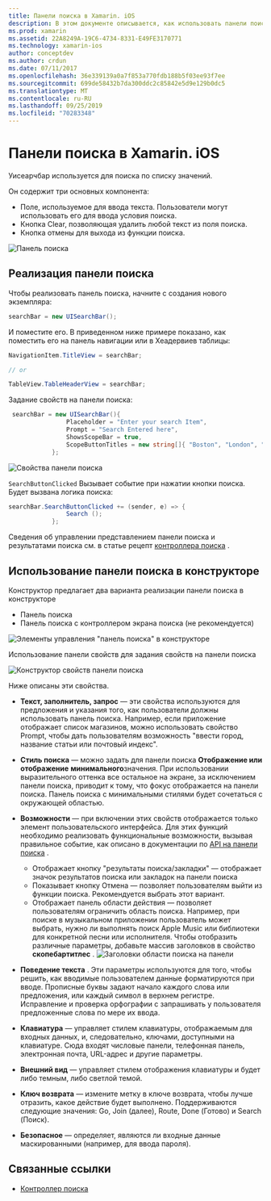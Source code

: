 ```yaml
---
title: Панели поиска в Xamarin. iOS
description: В этом документе описывается, как использовать панели поиска в Xamarin. iOS. В нем обсуждается создание панели поиска программным способом и в раскадровке.
ms.prod: xamarin
ms.assetid: 22A8249A-19C6-4734-8331-E49FE3170771
ms.technology: xamarin-ios
author: conceptdev
ms.author: crdun
ms.date: 07/11/2017
ms.openlocfilehash: 36e339139a0a7f853a770fdb188b5f03ee93f7ee
ms.sourcegitcommit: 699de58432b7da300ddc2c85842e5d9e129b0dc5
ms.translationtype: MT
ms.contentlocale: ru-RU
ms.lasthandoff: 09/25/2019
ms.locfileid: "70283348"
---
```

# <a name="search-bars-in-xamarinios"></a>Панели поиска в Xamarin. iOS

Уисеарчбар используется для поиска по списку значений.

Он содержит три основных компонента:

- Поле, используемое для ввода текста. Пользователи могут использовать его для ввода условия поиска.
- Кнопка Clear, позволяющая удалить любой текст из поля поиска.
- Кнопка отмены для выхода из функции поиска.

![Панель поиска](searchbar-images/image1.png)

## <a name="implementing-the-search-bar"></a>Реализация панели поиска

Чтобы реализовать панель поиска, начните с создания нового экземпляра:

```csharp
searchBar = new UISearchBar();
```

И поместите его. В приведенном ниже примере показано, как поместить его на панель навигации или в Хеадервиев таблицы:

```csharp
NavigationItem.TitleView = searchBar;

// or

TableView.TableHeaderView = searchBar;
```

Задание свойств на панели поиска:

```csharp
 searchBar = new UISearchBar(){
                Placeholder = "Enter your search Item",
                Prompt = "Search Entered here",
                ShowsScopeBar = true,
                ScopeButtonTitles = new string[]{ "Boston", "London", "SF" },
            };
```

![Свойства панели поиска](searchbar-images/image6.png)

`SearchButtonClicked` Вызывает событие при нажатии кнопки поиска. Будет вызвана логика поиска:

```csharp
searchBar.SearchButtonClicked += (sender, e) => {
                Search ();
            };
```

Сведения об управлении представлением панели поиска и результатами поиска см. в статье рецепт [контроллера поиска](https://github.com/xamarin/recipes/tree/master/Recipes/ios/content_controls/search-controller) .

## <a name="using-the-search-bar-in-the-designer"></a>Использование панели поиска в конструкторе

Конструктор предлагает два варианта реализации панели поиска в конструкторе

- Панель поиска
- Панель поиска с контроллером экрана поиска (не рекомендуется)

![Элементы управления "панель поиска" в конструкторе](searchbar-images/image2.png)

Использование панели свойств для задания свойств на панели поиска

![Конструктор свойств панели поиска](searchbar-images/image3.png)

Ниже описаны эти свойства.

- **Текст, заполнитель, запрос** — эти свойства используются для предложения и указания того, как пользователи должны использовать панель поиска. Например, если приложение отображает список магазинов, можно использовать свойство Prompt, чтобы дать пользователям возможность "ввести город, название статьи или почтовый индекс".
- **Стиль поиска** — можно задать для панели поиска **Отображение или отображение** **минимального**значения. При использовании выразительного оттенка все остальное на экране, за исключением панели поиска, приводит к тому, что фокус отображается на панели поиска. Панель поиска с минимальными стилями будет сочетаться с окружающей областью.
- **Возможности** — при включении этих свойств отображается только элемент пользовательского интерфейса. Для этих функций необходимо реализовать функциональные возможности, вызывая правильное событие, как описано в документации по [API на панели поиска](xref:UIKit.UISearchBar) .
  - Отображает кнопку "результаты поиска/закладки" — отображает значок результатов поиска или закладок на панели поиска
  - Показывает кнопку Отмена — позволяет пользователям выйти из функции поиска. Рекомендуется выбрать этот вариант.
  - Отображает панель области действия — позволяет пользователям ограничить область поиска. Например, при поиске в музыкальном приложении пользователь может выбрать, нужно ли выполнять поиск Apple Music или библиотеки для конкретной песни или исполнителя. Чтобы отобразить различные параметры, добавьте массив заголовков в свойство **скопебартитлес** .
  ![Заголовки области поиска на панели](searchbar-images/image4.png)

- **Поведение текста** . Эти параметры используются для того, чтобы решить, как вводимые пользователем данные форматируются при вводе. Прописные буквы задают начало каждого слова или предложения, или каждый символ в верхнем регистре. Исправление и проверка орфографии с запрашивать у пользователя предложенные слова по мере их ввода.
- **Клавиатура** — управляет стилем клавиатуры, отображаемым для входных данных, и, следовательно, ключами, доступными на клавиатуре. Сюда входят числовые панели, телефонная панель, электронная почта, URL-адрес и другие параметры.
- **Внешний вид** — управляет стилем отображения клавиатуры и будет либо темным, либо светлой темой.
- **Ключ возврата** — измените метку в ключе возврата, чтобы лучше отразить, какое действие будет выполнено. Поддерживаются следующие значения: Go, Join (далее), Route, Done (Готово) и Search (Поиск).
- **Безопасное** — определяет, являются ли входные данные маскированными (например, для ввода пароля).

## <a name="related-links"></a>Связанные ссылки

- [Контроллер поиска](https://github.com/xamarin/recipes/tree/master/Recipes/ios/content_controls/search-controller)
